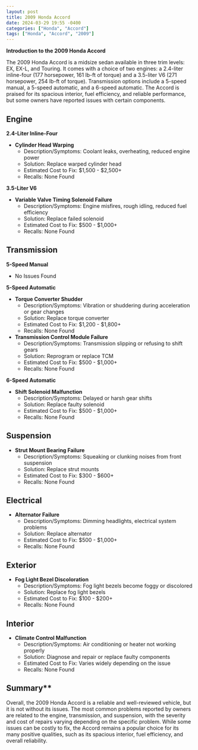 ```yaml
---
layout: post
title: 2009 Honda Accord
date: 2024-03-29 19:55 -0400
categories: ["Honda", "Accord"]
tags: ["Honda", "Accord", "2009"]
---
```

**Introduction to the 2009 Honda Accord**

The 2009 Honda Accord is a midsize sedan available in three trim levels: EX, EX-L, and Touring. It comes with a choice of two engines: a 2.4-liter inline-four (177 horsepower, 161 lb-ft of torque) and a 3.5-liter V6 (271 horsepower, 254 lb-ft of torque). Transmission options include a 5-speed manual, a 5-speed automatic, and a 6-speed automatic. The Accord is praised for its spacious interior, fuel efficiency, and reliable performance, but some owners have reported issues with certain components.

## Engine
**2.4-Liter Inline-Four**
- **Cylinder Head Warping**
    - Description/Symptoms: Coolant leaks, overheating, reduced engine power
    - Solution: Replace warped cylinder head
    - Estimated Cost to Fix: $1,500 - $2,500+
    - Recalls: None Found

**3.5-Liter V6**
- **Variable Valve Timing Solenoid Failure**
    - Description/Symptoms: Engine misfires, rough idling, reduced fuel efficiency
    - Solution: Replace failed solenoid
    - Estimated Cost to Fix: $500 - $1,000+
    - Recalls: None Found

## Transmission
**5-Speed Manual**
- No Issues Found

**5-Speed Automatic**
- **Torque Converter Shudder**
    - Description/Symptoms: Vibration or shuddering during acceleration or gear changes
    - Solution: Replace torque converter
    - Estimated Cost to Fix: $1,200 - $1,800+
    - Recalls: None Found
- **Transmission Control Module Failure**
    - Description/Symptoms: Transmission slipping or refusing to shift gears
    - Solution: Reprogram or replace TCM
    - Estimated Cost to Fix: $500 - $1,000+
    - Recalls: None Found

**6-Speed Automatic**
- **Shift Solenoid Malfunction**
    - Description/Symptoms: Delayed or harsh gear shifts
    - Solution: Replace faulty solenoid
    - Estimated Cost to Fix: $500 - $1,000+
    - Recalls: None Found

## Suspension
- **Strut Mount Bearing Failure**
    - Description/Symptoms: Squeaking or clunking noises from front suspension
    - Solution: Replace strut mounts
    - Estimated Cost to Fix: $300 - $600+
    - Recalls: None Found

## Electrical
- **Alternator Failure**
    - Description/Symptoms: Dimming headlights, electrical system problems
    - Solution: Replace alternator
    - Estimated Cost to Fix: $500 - $1,000+
    - Recalls: None Found

## Exterior
- **Fog Light Bezel Discoloration**
    - Description/Symptoms: Fog light bezels become foggy or discolored
    - Solution: Replace fog light bezels
    - Estimated Cost to Fix: $100 - $200+
    - Recalls: None Found

## Interior
- **Climate Control Malfunction**
    - Description/Symptoms: Air conditioning or heater not working properly
    - Solution: Diagnose and repair or replace faulty components
    - Estimated Cost to Fix: Varies widely depending on the issue
    - Recalls: None Found

## Summary**
Overall, the 2009 Honda Accord is a reliable and well-reviewed vehicle, but it is not without its issues. The most common problems reported by owners are related to the engine, transmission, and suspension, with the severity and cost of repairs varying depending on the specific problem. While some issues can be costly to fix, the Accord remains a popular choice for its many positive qualities, such as its spacious interior, fuel efficiency, and overall reliability.
